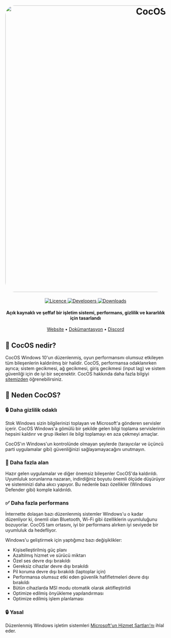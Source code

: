 <h1 align="center">
  <a href="https://cocos10.github.io"><img src="https://cdn.discordapp.com/attachments/1138868699269447720/1145652269216444417/VirtualBox_asdadsaasd_28_08_2023_12_28_14.png?ex=65e59552&is=65d32052&hm=0edb05adf46cfaa2c4dadaa7105c1edfec36ed122948fca888fb1a7c34ca5092&" alt="CocOS" width="900" style="border-radius: 30px"></a>
</h1>
  <p align="center">
    <a href="https://github.com/Coc-OS/CocOS/blob/main/LICENSE">
      <img alt="Licence" src="https://img.shields.io/badge/GPL%203%20-%20GPL%203?style=flat-square&label=Licence"/>
    </a>
    <a href="https://github.com/orgs/Coc-OS/people">
      <img alt="Developers" src="https://img.shields.io/badge/2%20-%202?style=flat-square&label=Developers" />
    </a>
    <a href="https://coc-os.github.io">
      <img alt="Downloads" src="https://img.shields.io/badge/2K%20-%202K?style=flat-square&label=Downloads" />
    </a>
  </p>
<h4 align="center">Açık kaynaklı ve şeffaf bir işletim sistemi, performans, gizlilik ve kararlılık için tasarlandı</h4>

<p align="center">
  <a href="https://coc-os.github.io">Website</a>
  •
  <a href="https://comingsoon.coc-os.github.io">Dokümantasyon</a>
  •
  <a href="https://discord.gg/jb2mB4JZav" target="_blank">Discord</a>
</p>

## 🤔 **CocOS nedir?**

CocOS Windows 10'un düzenlenmiş, oyun performansını olumsuz etkileyen tüm bileşenlerin kaldırılmış bir halidir. CocOS, performansa odaklanırken ayrıca; sistem gecikmesi, ağ gecikmesi, giriş gecikmesi (input lag) ve sistem güvenliği için de iyi bir seçenektir. CocOS hakkında daha fazla bilgiyi [sitemizden](https://coc-os.github.io) öğrenebilirsiniz.


## 👀 **Neden CocOS?**

### 🔒 Daha gizlilik odaklı
Stok Windows sizin bilgilerinizi toplayan ve Microsoft'a gönderen servisler içerir.
CocOS Windows'a gömülü bir şekilde gelen bilgi toplama servislerinin hepsini kaldırır ve grup ilkeleri ile bilgi toplamayı en aza çekmeyi amaçlar.

CocOS'ın Windows'un kontrolünde olmayan şeylerde (tarayıcılar ve üçüncü parti uygulamalar gibi) güvenliğinizi sağlayamayacağını unutmayın.

### 🚀 Daha fazla alan
Hazır gelen uygulamalar ve diğer önemsiz bileşenler CocOS'da kaldırıldı. Uyumluluk sorunlarına nazaran, indirdiğiniz boyutu önemli ölçüde düşürüyor ve sisteminizi daha akıcı yapıyor. Bu nedenle bazı özellikler (Windows Defender gibi) komple kaldırıldı.

### ✅ Daha fazla performans
İnternette dolaşan bazı düzenlenmiş sistemler Windows'u o kadar düzenliyor ki, önemli olan Bluetooth, Wi-Fi gibi özelliklerin uyumluluğunu bozuyorlar. CocOS tam ortasını, iyi bir performans alırken iyi seviyede bir uyumluluk da hedefliyor.

Windows'u geliştirmek için yaptığımız bazı değişiklikler:
- Kişiselleştirilmiş güç planı
- Azaltılmış hizmet ve sürücü miktarı
- Özel ses devre dışı bırakıldı
- Gereksiz cihazlar devre dışı bırakıldı
- Pil koruma devre dışı bırakıldı (laptoplar için)
- Performansa olumsuz etki eden güvenlik hafifletmeleri devre dışı bırakıldı
- Bütün cihazlarda MSI modu otomatik olarak aktifleştirildi
- Optimize edilmiş önyükleme yapılandırması
- Optimize edilmiş işlem planlaması

### 🔒 Yasal
Düzenlenmiş Windows işletim sistemleri [Microsoft'un Hizmet Şartları'nı](https://www.microsoft.com/en-us/Useterms/Retail/Windows/10/UseTerms_Retail_Windows_10_English.htm) ihlal eder.
